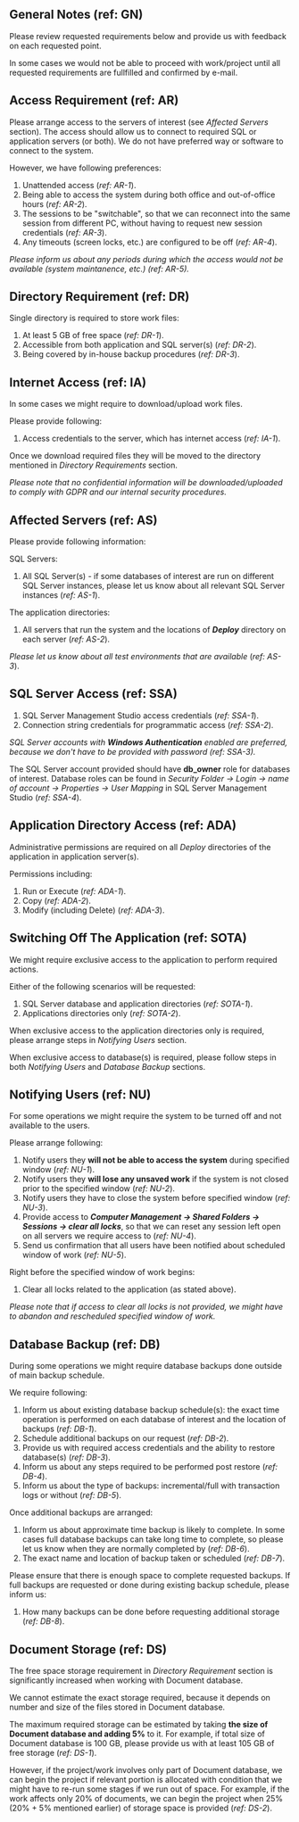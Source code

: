 ## General Notes (ref: GN) ##

Please review requested requirements below and provide us with feedback on each requested point. 

In some cases we would not be able to proceed with work/project until all requested requirements are fullfilled and confirmed by e-mail.

## Access Requirement (ref: AR) ##

Please arrange access to the servers of interest (see *Affected Servers* section). The access should allow us to connect to required SQL or application servers (or both). We do not have preferred way or software to connect to the system.

However, we have following preferences:

1. Unattended access (*ref: AR-1*).
1. Being able to access the system during both office and out-of-office hours (*ref: AR-2*).
1. The sessions to be "switchable", so that we can reconnect into the same session from different PC, without having to request new session credentials (*ref: AR-3*).
1. Any timeouts (screen locks, etc.) are configured to be off (*ref: AR-4*).

*Please inform us about any periods during which the access would not be available (system maintanence, etc.) (ref: AR-5).*

## Directory Requirement (ref: DR) ##

Single directory is required to store work files:

1. At least 5 GB of free space (*ref: DR-1*).
1. Accessible from both application and SQL server(s) (*ref: DR-2*).
1. Being covered by in-house backup procedures (*ref: DR-3*).

## Internet Access (ref: IA) ##

In some cases we might require to download/upload work files.

Please provide following:

1. Access credentials to the server, which has internet access (*ref: IA-1*).

Once we download required files they will be moved to the directory mentioned in *Directory Requirements* section. 

*Please note that no confidential information will be downloaded/uploaded to comply with GDPR and our internal security procedures.*

## Affected Servers (ref: AS) ##

Please provide following information:

SQL Servers:

1. All SQL Server(s) - if some databases of interest are run on different SQL Server instances, please let us know about all relevant SQL Server instances (*ref: AS-1*).

The application directories:

1. All servers that run the system and the locations of ***Deploy*** directory on each server (*ref: AS-2*).

*Please let us know about all test environments that are available* (*ref: AS-3*).

## SQL Server Access (ref: SSA) #

1. SQL Server Management Studio access credentials (*ref: SSA-1*).
1. Connection string credentials for programmatic access (*ref: SSA-2*).

*SQL Server accounts with **Windows Authentication** enabled are preferred, because we don't have to be provided with password (ref: SSA-3).*

The SQL Server account provided should have **db_owner** role for databases of interest. Database roles can be found in *Security Folder -> Login -> name of account -> Properties -> User Mapping* in SQL Server Management Studio (*ref: SSA-4*).

## Application Directory Access (ref: ADA) ##

Administrative permissions are required on all *Deploy* directories of the application in application server(s).

Permissions including:

1. Run or Execute (*ref: ADA-1*).
1. Copy (*ref: ADA-2*).
1. Modify (including Delete) (*ref: ADA-3*).

## Switching Off The Application (ref: SOTA) ##

We might require exclusive access to the application to perform required actions.

Either of the following scenarios will be requested:

1. SQL Server database and application directories (*ref: SOTA-1*).
1. Applications directories only (*ref: SOTA-2*).

When exclusive access to the application directories only is required, please arrange steps in *Notifying Users* section.

When exclusive access to database(s) is required, please follow steps in both *Notifying Users* and *Database Backup* sections.

## Notifying Users (ref: NU) ##

For some operations we might require the system to be turned off and not available to the users.

Please arrange following:

1. Notify users they **will not be able to access the system** during specified window (*ref: NU-1*).
1. Notify users they **will lose any unsaved work** if the system is not closed prior to the specified window (*ref: NU-2*).
1. Notify users they have to close the system before specified window (*ref: NU-3*).
1. Provide access to ***Computer Management -> Shared Folders -> Sessions -> clear all locks***, so that we can reset any session left open on all servers we require access to (*ref: NU-4*).
1. Send us confirmation that all users have been notified about scheduled window of work (*ref: NU-5*).

Right before the specified window of work begins:

1. Clear all locks related to the application (as stated above).

*Please note that if access to clear all locks is not provided, we might have to abandon and rescheduled specified window of work.*

## Database Backup (ref: DB) ##

During some operations we might require database backups done outside of main backup schedule.

We require following:

1. Inform us about existing database backup schedule(s): the exact time operation is performed on each database of interest and the location of backups (*ref: DB-1*).
1. Schedule additional backups on our request (*ref: DB-2*).
1. Provide us with required access credentials and the ability to restore database(s) (*ref: DB-3*).
1. Inform us about any steps required to be performed post restore (*ref: DB-4*).
1. Inform us about the type of backups: incremental/full with transaction logs or without (*ref: DB-5*).

Once additional backups are arranged:

1. Inform us about approximate time backup is likely to complete. In some cases full database backups can take long time to complete, so please let us know when they are normally completed by (*ref: DB-6*).
1. The exact name and location of backup taken or scheduled (*ref: DB-7*).

Please ensure that there is enough space to complete requested backups. If full backups are requested or done during existing backup schedule, please inform us:

1. How many backups can be done before requesting additional storage (*ref: DB-8*).

## Document Storage (ref: DS) ##

The free space storage requirement in *Directory Requirement* section is significantly increased when working with Document database.

We cannot estimate the exact storage required, because it depends on number and size of the files stored in Document database. 

The maximum required storage can be estimated by taking **the size of Document database and adding 5%** to it. For example, if total size of Document database is 100 GB, please provide us with at least 105 GB of free storage (*ref: DS-1*).

However, if the project/work involves only part of Document database, we can begin the project if relevant portion is allocated with condition that we might have to re-run some stages if we run out of space. For example, if the work affects only 20% of documents, we can begin the project when 25% (20% + 5% mentioned earlier) of storage space is provided (*ref: DS-2*).